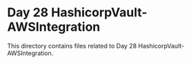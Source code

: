 # Day 28 HashicorpVault-AWSIntegration
This directory contains files related to Day 28 HashicorpVault-AWSIntegration.
